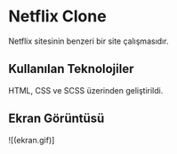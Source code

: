 <h1> Netflix Clone </h1>

Netflix sitesinin benzeri bir site çalışmasıdır.

<h2> Kullanılan Teknolojiler </h2>

HTML, CSS ve SCSS üzerinden geliştirildi.

<h2> Ekran Görüntüsü </h2>

![(ekran.gif)]
